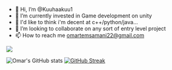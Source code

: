 - 👋 Hi, I’m @Kuuhaakuu1
- 🌱 I’m currently invested in Game development on unity
- 🌱 I'd like to think i'm decent at c++/python/java...
- 💞️ I’m looking to collaborate on any sort of entry level project
- 📫 How to reach me omartemsamani22@gmail.com

![](https://komarev.com/ghpvc/?username=Kuuhaakuu1)

![Omar's GitHub stats](https://github-readme-stats.vercel.app/api?username=Kuuhaakuu1&show_icons=true&theme=tokyonight)
[![GitHub Streak](https://github-readme-streak-stats.herokuapp.com?user=Kuuhaakuu1&theme=dark)](https://git.io/streak-stats)
